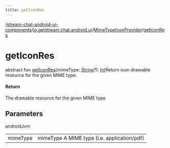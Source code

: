 ```yaml
---
title: getIconRes
---
```

/[stream-chat-android-ui-components](../../index.md)/[io.getstream.chat.android.ui](../index.md)/[MimeTypeIconProvider](index.md)/[getIconRes](getIconRes.md)  
  
  
  
# getIconRes  
abstract fun [getIconRes](getIconRes.md)(mimeType: [String](https://kotlinlang.org/api/latest/jvm/stdlib/kotlin/-string/index.html)?): [Int](https://kotlinlang.org/api/latest/jvm/stdlib/kotlin/-int/index.html)Return icon drawable resource for the given MIME type.  
  
#### Return  
The drawable resource for the given MIME type  
  
## Parameters  
  
androidJvm  
  
| | |
|---|---|
| <a name="io.getstream.chat.android.ui/MimeTypeIconProvider/getIconRes/#kotlin.String?/PointingToDeclaration/"></a>mimeType| <a name="io.getstream.chat.android.ui/MimeTypeIconProvider/getIconRes/#kotlin.String?/PointingToDeclaration/"></a>mimeType A MIME type (i.e. application/pdf)|
  

